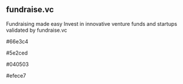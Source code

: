 ## fundraise.vc

Fundraising made easy
Invest in innovative venture funds and startups validated by fundraise.vc


#66e3c4

#5e2ced

#040503

#efece7


